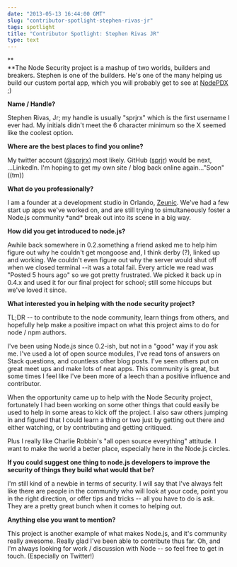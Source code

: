 ```yaml
---
date: "2013-05-13 16:44:00 GMT"
slug: "contributor-spotlight-stephen-rivas-jr"
tags: spotlight
title: "Contributor Spotlight: Stephen Rivas JR"
type: text
---
```

**  
**The Node Security project is a mashup of two worlds, builders and breakers. Stephen is one of the builders. He's one of the many helping us build our custom portal app, which you will probably get to see at [NodePDX](http://nodepdx.org/) ;)

**Name / Handle?**  
  
Stephen Rivas, Jr; my handle is usually "sprjrx" which is the first username I ever had. My initials didn't meet the 6 character minimum so the X seemed like the coolest option.  
  
**Where are the best places to find you online?**  
  
My twitter account ([@sprjrx](https://twitter.com/sprjrx)) most likely. GitHub ([sprjr](https://github.com/sprjr)) would be next, ...LinkedIn. I'm hoping to get my own site / blog back online again..."Soon"((tm))  
  
**What do you professionally?**  
  
I am a founder at a development studio in Orlando, [Zeunic](http://zeunic.com/). We've had a few start up apps we've worked on, and are still trying to simultaneously foster a Node.js community \*and\* break out into its scene in a big way.  
  
**How did you get introduced to node.js?**  
  
Awhile back somewhere in 0.2.something a friend asked me to help him figure out why he couldn't get mongoose and, I think derby (?), linked up and working. We couldn't even figure out why the server would shut off when we closed terminal --it was a total fail. Every article we read was "Posted 5 hours ago" so we got pretty frustrated. We picked it back up in 0.4.x and used it for our final project for school; still some hiccups but we've loved it since.  
  
**What interested you in helping with the node security project?**  
  
TL;DR -- to contribute to the node community, learn things from others, and hopefully help make a positive impact on what this project aims to do for node / npm authors.  
  
I've been using Node.js since 0.2-ish, but not in a "good" way if you ask me. I've used a lot of open source modules, I've read tons of answers on Stack questions, and countless other blog posts. I've seen others put on great meet ups and make lots of neat apps. This community is great, but some times I feel like I've been more of a leech than a positive influence and contributor.  
  
When the opportunity came up to help with the Node Security project, fortunately I had  been working on some other things that could easily be used to help in some areas to kick off the project. I also saw others jumping in and figured that I could learn a thing or two just by getting out there and either watching, or by contributing and getting critiqued.  
  
Plus I really like Charlie Robbin's "all open source everything" attitude. I want to make the world a better place, especially here in the Node.js circles.  
  
**If you could suggest one thing to node.js developers to improve the security of things they build what would that be?**  
  
I'm still kind of a newbie in terms of security. I will say that I've always felt like there are people in the community who will look at your code, point you in the right direction, or offer tips and tricks -- all you have to do is ask. They are a pretty great bunch when it comes to helping out.  
  
**Anything else you want to mention?**

  
This project is another example of what makes Node.js, and it's community really awesome. Really glad I've been able to contribute thus far. Oh, and I'm always looking for work / discussion with Node -- so feel free to get in touch. (Especially on Twitter!)